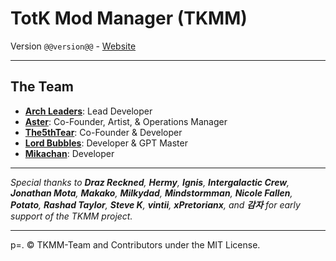 # TotK Mod Manager (TKMM)

Version `@@version@@` - [Website](https://tkmm.org)

***

## The Team

- **[Arch Leaders](https://github.com/ArchLeaders)**: Lead Developer
- **[Aster](https://github.com/AsteroidPizza39)**: Co-Founder, Artist, & Operations Manager
- **[The5thTear](https://github.com/The5thTear)**: Co-Founder & Developer
- **[Lord Bubbles](https://github.com/MasterBubbles)**: Developer & GPT Master
- **[Mikachan](https://github.com/okmika)**: Developer

***

*Special thanks to **Draz Reckned**, **Hermy**, **Ignis**, **Intergalactic Crew**, **Jonathan Mota**, **Makako**, **Milkydad**, **Mindstormman**, **Nicole Fallen**, **Potato**, **Rashad Taylor**, **Steve K**, **vintii**, **xPretorianx**, and **감자** for early support of the TKMM project.*

***

p=. © TKMM-Team and Contributors under the MIT License.
